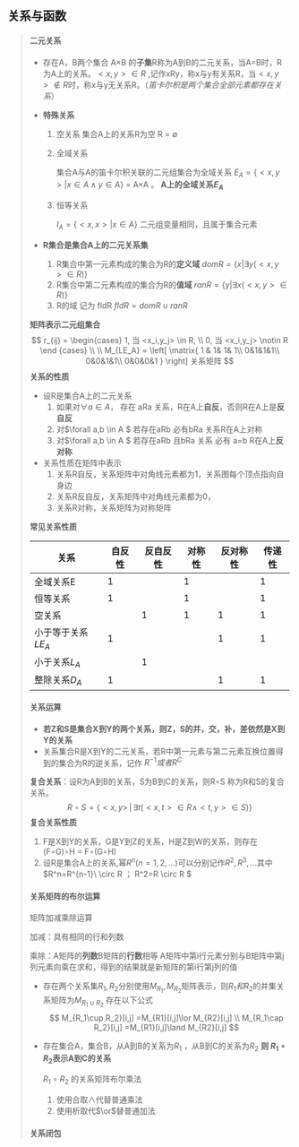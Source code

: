 ## 关系与函数

> #### **二元关系**
>
> - 存在A，B两个集合 A$\times$B 的**子集**R称为A到B的二元关系，当A=B时，R为A上的关系。$<x,y> \in R$  ,记作xRy，称x与y有关系R，当$<x,y> \notin R$时，称x与y无关系R。（_笛卡尔积是两个集合全部元素都存在关系_）
>
> - **特殊关系**
>
>   1. 空关系  集合A上的关系R为空  R = $\emptyset$ 
>
>   2. 全域关系 
>
>      集合A与A的笛卡尔积关联的二元组集合为全域关系  $E_A=\{<x,y> | x \in A \land y \in A \}$ = A$\times$A  。 **A上的全域关系$E_A$**
>
>   3. 恒等关系
>
>      $I_A = \{<x,x> | x\in A\}$   二元组变量相同，且属于集合元素
>
> - **R集合是集合A上的二元关系集**
>
>   1. R集合中第一元素构成的集合为R的**定义域**  $domR = \{x | \exists y(<x,y>\in R)\}$
>   2. R集合中第二元素构成的集合为R的**值域**  $ranR = \{y | \exists x(<x,y>\in R)\}$
>   3. R的域 记为 fldR  $fldR = domR \cup ranR$
>
> **矩阵表示二元组集合**
> $$
> r_{ij} = \begin{cases} 
>   1, 当 <x_i,y_j> \in R, \\
>   0, 当 <x_i,y_j>  \notin R
>   \end {cases} \\ \\
>   M_{LE_A} = \left[
>    \matrix{
>     1 & 1& 1& 1\\
>     0&1&1&1\\
>     0&0&1&1\\
>     0&0&0&1
>    }
>   \right]  关系矩阵
> $$
> **关系的性质**
>
> - 设R是集合A上的二元关系
>   1) 如果对$\forall a \in A$， 存在 aRa 关系，R在A上**自反**，否则R在A上是**反自反**
>   2) 对$\forall a,b \in A  $ 若存在aRb 必有bRa 关系R在A上对称
>   3) 对$\forall a,b \in A  $ 若存在aRb 且bRa 关系 必有 a=b R在A上**反对称**
> - 关系性质在矩阵中表示
>   1. 关系R自反，关系矩阵中对角线元素都为1，关系图每个顶点指向自身边
>   2. 关系R反自反，关系矩阵中对角线元素都为0，
>   3. 关系R对称，关系矩阵为对称矩阵
>
> **常见关系性质**
>
> | 关系               | 自反性 | 反自反性 | 对称性 | 反对称性 | 传递性 |
> | ------------------ | ------ | -------- | ------ | -------- | ------ |
> | 全域关系E          | 1      |          | 1      |          | 1      |
> | 恒等关系           | 1      |          | 1      |          | 1      |
> | 空关系             |        | 1        | 1      | 1        | 1      |
> | 小于等于关系$LE_A$ | 1      |          |        | 1        | 1      |
> | 小于关系$L_A$      |        | 1        |        |          |        |
> | 整除关系$D_A$      | 1      |          |        | 1        | 1      |
>
> 
>
> #### **关系运算**
>
> - **若Z和S是集合X到Y的两个关系，则Z，S的并，交，补，差依然是X到Y的关系**
> - 关系集合R是X到Y的二元关系，若R中第一元素与第二元素互换位置得到的集合为R的逆关系，记作 $R^{-1}或者 R^C$
>
> **复合关系**：设R为A到B的关系，S为B到C的关系，则R$\circ$S 称为R和S的复合关系。
> $$
> R∘S = \{<x,y>\,|\,∃t(<x,t>\in R \land <t,y> \in S) \}
> $$
> **复合关系性质**
>
> 1. F是X到Y的关系，G是Y到Z的关系，H是Z到W的关系，则存在 (F$\circ$G)$\circ$H = F$\circ$(G$\circ$H)
> 2. 设R是集合A上的关系,幂$R^n(n=1,2,...)$可以分别记作$R^2,R^3,...$其中$R^n=R^{n-1}\ \circ R ； R^2=R \circ R $ 
>
> 
>
> #### **关系矩阵的布尔运算**
>
> 矩阵加减乘除运算
>
> 加减：具有相同的行和列数
>
> 乘除：A矩阵的**列数**B矩阵的**行数**相等 A矩阵中第i行元素分别与B矩阵中第j列元素向乘在求和，得到的结果就是新矩阵的第i行第j列的值
>
> 
>
> - 存在两个关系集$R_1,R_2$分别使用$M_{R_1},M_{R_2}$矩阵表示，则$R_1和R_2$的并集关系矩阵为$M_{R_1\cup R_2}$ 存在以下公式
>   $$
>   M_{R_1\cup R_2}[i,j] =M_{R1}[i,j]\lor M_{R2}[i,j] \\
>   M_{R_1\cap R_2}[i,j] =M_{R1}[i,j]\land M_{R2}[i,j]
>   $$
>
> - 存在集合A，集合B，从A到B的关系为$R_1$ ，从B到C的关系为$R_2$ **则 $R_1 \circ R_2$表示A到C的关系**
>
>    $R_1 \circ R_2$ 的关系矩阵布尔乘法             
>
>   1. 使用合取$\land$代替普通乘法
>   2. 使用析取代$\or$替普通加法
>
>   
>
> #### **关系闭包**
>
> 

